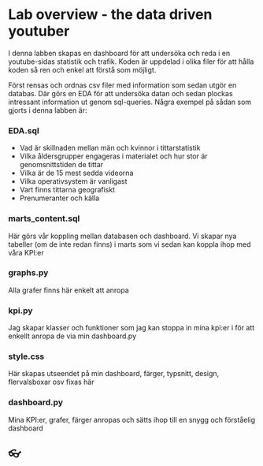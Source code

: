 # Lab overview - the data driven youtuber

I denna labben skapas en dashboard för att undersöka och reda i en youtube-sidas statistik och trafik.
Koden är uppdelad i olika filer för att hålla koden så ren och enkel att förstå som möjligt.

Först rensas och ordnas csv filer med information som sedan utgör en databas. 
Där görs en EDA för att undersöka datan och sedan plockas intressant information ut genom sql-queries.
Några exempel på sådan som gjorts i denna labben är:

### EDA.sql
- Vad är skillnaden mellan män och kvinnor i tittarstatistik
- Vilka åldersgrupper engageras i materialet och hur stor är genomsnittstiden de tittar
- Vilka är de 15 mest sedda videorna
- Vilka operativsystem är vanligast
- Vart finns tittarna geografiskt
- Prenumeranter och källa

### marts_content.sql
Här görs vår koppling mellan databasen och dashboard. Vi skapar nya tabeller (om de inte redan finns) i marts som vi sedan kan koppla ihop med våra KPI:er

### graphs.py
Alla grafer finns här enkelt att anropa

### kpi.py
Jag skapar klasser och funktioner som jag kan stoppa in mina kpi:er i för att enkellt anropa de via min dashboard.py

### style.css
Här skapas utseendet på min dashboard, färger, typsnitt, design, flervalsboxar osv fixas här

### dashboard.py
Mina KPI:er, grafer, färger anropas och sätts ihop till en snygg och förståelig dashboard



## :eyeglasses:

